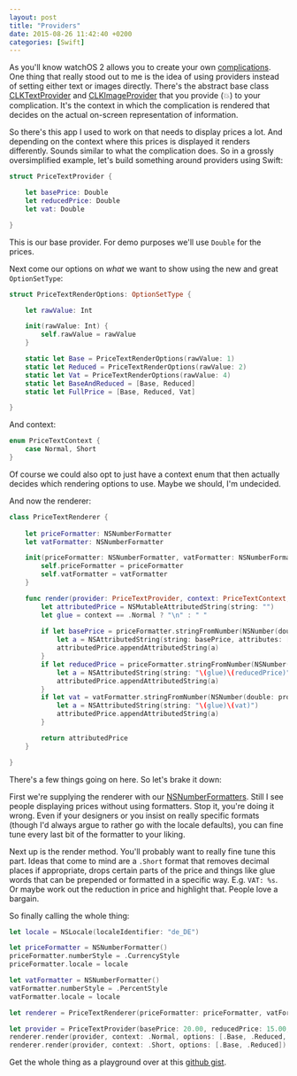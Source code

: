 ```yaml
---
layout: post
title: "Providers"
date: 2015-08-26 11:42:40 +0200
categories: [Swift]
---
```


As you'll know watchOS 2 allows you to create your own [complications](https://developer.apple.com/library/prerelease/watchos/documentation/General/Conceptual/AppleWatch2TransitionGuide/CreatingaComplication.html#//apple_ref/doc/uid/TP40015234-CH10-SW1). One thing that really stood out to me is the idea of using providers instead of setting either text or images directly. There's the abstract base class [CLKTextProvider](https://developer.apple.com/library/prerelease/watchos/documentation/ClockKit/Reference/CLKTextProvider_class/index.html#//apple_ref/occ/cl/CLKTextProvider) and [CLKImageProvider](https://developer.apple.com/library/prerelease/watchos/documentation/ClockKit/Reference/CLKImageProvider_class/index.html#//apple_ref/occ/cl/CLKImageProvider) that you provide (💥) to your complication. It's the context in which the complication is rendered that decides on the actual on-screen representation of information.

So there's this app I used to work on that needs to display prices a lot. And depending on the context where this prices is displayed it renders differently. Sounds similar to what the complication does. So in a grossly oversimplified example, let's build something around providers using Swift:


```swift
struct PriceTextProvider {

    let basePrice: Double
    let reducedPrice: Double
    let vat: Double

}
```

This is our base provider. For demo purposes we'll use `Double` for the prices.

Next come our options on _what_ we want to show using the new and great `OptionSetType`:

```swift
struct PriceTextRenderOptions: OptionSetType {

    let rawValue: Int

    init(rawValue: Int) {
        self.rawValue = rawValue
    }

    static let Base = PriceTextRenderOptions(rawValue: 1)
    static let Reduced = PriceTextRenderOptions(rawValue: 2)
    static let Vat = PriceTextRenderOptions(rawValue: 4)
    static let BaseAndReduced = [Base, Reduced]
    static let FullPrice = [Base, Reduced, Vat]

}
```

And context:

```swift
enum PriceTextContext {
    case Normal, Short
}
```

Of course we could also opt to just have a context enum that then actually decides which rendering options to use. Maybe we should, I'm undecided.

And now the renderer:

```swift
class PriceTextRenderer {
    
    let priceFormatter: NSNumberFormatter
    let vatFormatter: NSNumberFormatter

    init(priceFormatter: NSNumberFormatter, vatFormatter: NSNumberFormatter) {
        self.priceFormatter = priceFormatter
        self.vatFormatter = vatFormatter
    }

    func render(provider: PriceTextProvider, context: PriceTextContext, options: PriceTextRenderOptions) -> NSAttributedString {
        let attributedPrice = NSMutableAttributedString(string: "")
        let glue = context == .Normal ? "\n" : " "
        
        if let basePrice = priceFormatter.stringFromNumber(NSNumber(double: provider.basePrice)) where options.contains(.Base) {
            let a = NSAttributedString(string: basePrice, attributes: [NSForegroundColorAttributeName: UIColor.greenColor()])
            attributedPrice.appendAttributedString(a)
        }
        if let reducedPrice = priceFormatter.stringFromNumber(NSNumber(double: provider.reducedPrice)) where options.contains(.Reduced) {
            let a = NSAttributedString(string: "\(glue)\(reducedPrice)", attributes: [NSForegroundColorAttributeName: UIColor.redColor()])
            attributedPrice.appendAttributedString(a)
        }
        if let vat = vatFormatter.stringFromNumber(NSNumber(double: provider.vat)) where options.contains(.Vat) {
            let a = NSAttributedString(string: "\(glue)\(vat)")
            attributedPrice.appendAttributedString(a)
        }

        return attributedPrice
    }

}
```

There's a few things going on here. So let's brake it down:

First we're supplying the renderer with our [NSNumberFormatters](https://developer.apple.com/library/ios/documentation/Cocoa/Reference/Foundation/Classes/NSNumberFormatter_Class/). Still I see people displaying prices without using formatters. Stop it, you're doing it wrong. Even if your designers or you insist on really specific formats (though I'd always argue to rather go with the locale defaults), you can fine tune every last bit of the formatter to your liking.

Next up is the render method. You'll probably want to really fine tune this part. Ideas that come to mind are a `.Short` format that removes decimal places if appropriate, drops certain parts of the price and things like glue words that can be prepended or formatted in a specific way. E.g. `VAT: %s`. Or maybe work out the reduction in price and highlight that. People love a bargain.

So finally calling the whole thing:

```swift
let locale = NSLocale(localeIdentifier: "de_DE")

let priceFormatter = NSNumberFormatter()
priceFormatter.numberStyle = .CurrencyStyle
priceFormatter.locale = locale

let vatFormatter = NSNumberFormatter()
vatFormatter.numberStyle = .PercentStyle
vatFormatter.locale = locale

let renderer = PriceTextRenderer(priceFormatter: priceFormatter, vatFormatter: vatFormatter)

let provider = PriceTextProvider(basePrice: 20.00, reducedPrice: 15.00, vat: 0.19)
renderer.render(provider, context: .Normal, options: [.Base, .Reduced, .Vat])
renderer.render(provider, context: .Short, options: [.Base, .Reduced])
```

Get the whole thing as a playground over at this [github gist](https://gist.github.com/JanGorman/2a28acc110c8c9f38993).